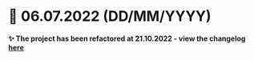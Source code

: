 # 📅 06.07.2022 (DD/MM/YYYY)
**✨ The project has been refactored at 21.10.2022 - view the changelog [here](https://github.com/FancyBaguette/scrimba-projects/commit/4c5529d3614136f9e61930a9ea66060ff90ba0f4)**
